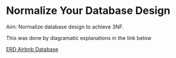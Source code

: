 # Normalize Your Database Design

Aim: Normalize database design to achieve 3NF.

This was done by diagramatic explanations in the link below

[ERD Airbnb Database](https://drive.google.com/file/d/1Y_clpsSmmSKKtTK3T1em9i11tttuGX4q/view?usp=sharing)
